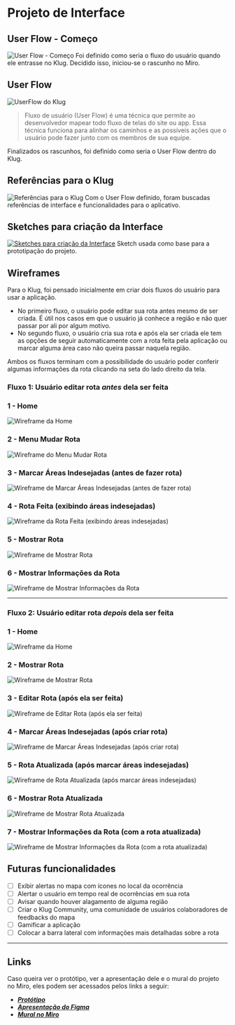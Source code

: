 
# Projeto de Interface

## User Flow - Começo

![User Flow - Começo](../Artefatos/Design%20Thinking/images/../../Design%20Thinking/images/Rotas%20GPS%20-%20Como%20será%20a%20Jornada%20do%20Usuário.jpg)
Foi definido como seria o fluxo do usuário quando ele entrasse no Klug. Decidido isso, iniciou-se o rascunho no Miro.

## User Flow

![UserFlow do Klug](./images/Fluxo.png)

> Fluxo de usuário (User Flow) é uma técnica que permite ao desenvolvedor
> mapear todo fluxo de telas do site ou app. Essa técnica funciona
> para alinhar os caminhos e as possíveis ações que o usuário pode
> fazer junto com os membros de sua equipe.

Finalizados os rascunhos, foi definido como seria o User Flow dentro do Klug.

## Referências para o Klug

![Referências para o Klug](../Artefatos/Design%20Thinking/images/../../Design%20Thinking/images/Rotas%20GPS%20-%20Referências%20de%20app.jpg)
Com o User Flow definido, foram buscadas referências de interface e funcionalidades para o aplicativo.

## Sketches para criação da Interface

[![Sketches para criação da Interface](../Artefatos/Design%20Thinking/images/../../Design%20Thinking/images/Rotas%20GPS%20-%20Frame%201.jpg)](https://miro.com/app/board/o9J_lyl521s=/)
Sketch usada como base para a prototipação do projeto.

## Wireframes

 Para o Klug, foi pensado inicialmente em criar dois fluxos do usuário para usar a aplicação.

- No primeiro fluxo, o usuário pode editar sua rota antes mesmo de ser criada. É útil nos casos em que o usuário já conhece a região e não quer passar por ali por algum motivo.
- No segundo fluxo, o usuário cria sua rota e após ela ser criada ele tem as opções de seguir automaticamente com a rota feita pela aplicação ou marcar alguma área caso não queira passar naquela região.

 Ambos os fluxos terminam com a possibilidade do usuário poder conferir algumas informações da rota clicando na seta do lado direito da tela.

### Fluxo 1: Usuário editar rota ***antes*** dela ser feita

### 1 - Home

![Wireframe da Home](./images/1%20-%20Home.png)

### 2 - Menu Mudar Rota

![Wireframe do Menu Mudar Rota](./images/2%20-%20Home-Menu-Editar.png)

### 3 - Marcar Áreas Indesejadas (antes de fazer rota)

![Wireframe de Marcar Áreas Indesejadas (antes de fazer rota)](./images/3%20-%20Marcar-Área-Indesejada-Home.png)

### 4 - Rota Feita (exibindo áreas indesejadas)

![Wireframe da Rota Feita (exibindo áreas indesejadas)](./images/4%20-%20Rota-Atualizada-Home.png)

### 5 - Mostrar Rota

![Wireframe de Mostrar Rota](./images/5%20-%20Mostrar-Rota.png)

### 6 - Mostrar Informações da Rota

![Wireframe de Mostrar Informações da Rota](./images/6%20-%20Mostrar-Rota-Infos.png)

* * *

### Fluxo 2: Usuário editar rota ***depois*** dela ser feita

### 1 - Home

![Wireframe da Home](./images/1%20-%20Home.png)

### 2 - Mostrar Rota

![Wireframe de Mostrar Rota](./images/5%20-%20Mostrar-Rota.png)

### 3 - Editar Rota (após ela ser feita)

![Wireframe de Editar Rota (após ela ser feita)](./images/7%20-%20Mostrar-Rota%20-%20Menu-Editar.png)

### 4 - Marcar Áreas Indesejadas (após criar rota)

![Wireframe de Marcar Áreas Indesejadas (após criar rota)](./images/8%20-%20Marcar-Área-Indesejada.png)

### 5 - Rota Atualizada (após marcar áreas indesejadas)

![Wireframe de Rota Atualizada (após marcar áreas indesejadas)](./images/9%20-%20Rota-Atualizada.png)

### 6 - Mostrar Rota Atualizada

![Wireframe de Mostrar Rota Atualizada](./images/15%20-%20Mostrar-Rota%20Atualizada%20-%20Menu-Editar.png)

### 7 - Mostrar Informações da Rota (com a rota atualizada)

![Wireframe de Mostrar Informações da Rota (com a rota atualizada)](./images/10%20-%20Mostrar-Rota-Infos%20-%20Home.png)

## Futuras funcionalidades

- [ ] Exibir alertas no mapa com ícones no local da ocorrência
- [ ] Alertar o usuário em tempo real de ocorrências em sua rota
- [ ] Avisar quando houver alagamento de alguma região
- [ ] Criar o Klug Community, uma comunidade de usuários colaboradores de feedbacks do mapa
- [ ] Gamificar a aplicação
- [ ] Colocar a barra lateral com informações mais detalhadas sobre a rota

* * *

## Links

 Caso queira ver o protótipo, ver a apresentação dele e o mural do projeto no Miro, eles podem ser acessados pelos links a seguir:

- [***Protótipo***](https://www.figma.com/file/1IGCD2fJ4EiFWup2q1DN7J/Rotas-GPS?node-id=0%3A1)
- [***Apresentação do Figma***](https://www.figma.com/proto/1IGCD2fJ4EiFWup2q1DN7J/Rotas-GPS?node-id=12%3A5&scaling=min-zoom&page-id=0%3A1&starting-point-node-id=12%3A5)
- [***Mural no Miro***](https://miro.com/app/board/o9J_lyl521s=/)
